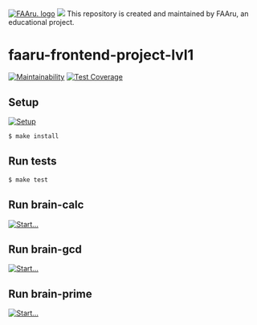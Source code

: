 ##
[![FAAru. logo]()]()
<a href="https://codeclimate.com/github/codeclimate/codeclimate/maintainability"><img src="https://api.codeclimate.com/v1/badges/a99a88d28ad37a79dbf6/maintainability" /></a>
This repository is created and maintained by FAAru, an educational project.

# faaru-frontend-project-lvl1

[![Maintainability](https://api.codeclimate.com/v1/badges/a99a88d28ad37a79dbf6/maintainability)](https://codeclimate.com/github/codeclimate/codeclimate/maintainability)
[![Test Coverage](https://api.codeclimate.com/v1/badges/a99a88d28ad37a79dbf6/test_coverage)](https://codeclimate.com/github/codeclimate/codeclimate/test_coverage)

## Setup

[![Setup](https://asciinema.org/a/DlN0niViCZSx09wRnFW0zrDqQ)](https://asciinema.org/a/DlN0niViCZSx09wRnFW0zrDqQ)

```sh
$ make install
```

## Run tests

```sh
$ make test
```

## Run brain-calc

[![Start...](asciinema/tmp8mdhvl5i-ascii.cast)](asciinema/tmp8mdhvl5i-ascii.cast)

## Run brain-gcd

[![Start...](https://asciinema.org/a/skGTlWy728qg4Pnc8J3yoqyFH)](https://asciinema.org/a/skGTlWy728qg4Pnc8J3yoqyFH)

## Run brain-prime

[![Start...](https://asciinema.org/a/E7qK0KhTqHWpuyZycXiOMGXyi)](https://asciinema.org/a/E7qK0KhTqHWpuyZycXiOMGXyi)
